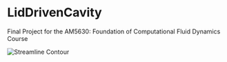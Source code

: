 # LidDrivenCavity
Final Project for the AM5630: Foundation of Computational Fluid Dynamics Course

![Streamline Contour](https://github.com/user-attachments/assets/e6244e23-e385-4861-a0e5-e18936357af6)
